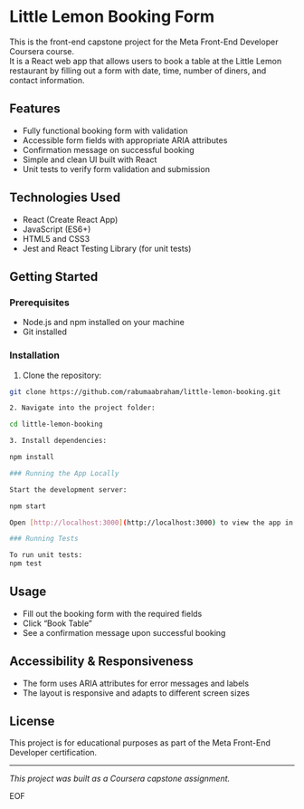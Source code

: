 # Little Lemon Booking Form

This is the front-end capstone project for the Meta Front-End Developer Coursera course.  
It is a React web app that allows users to book a table at the Little Lemon restaurant by filling out a form with date, time, number of diners, and contact information.

## Features

- Fully functional booking form with validation
- Accessible form fields with appropriate ARIA attributes
- Confirmation message on successful booking
- Simple and clean UI built with React
- Unit tests to verify form validation and submission

## Technologies Used

- React (Create React App)
- JavaScript (ES6+)
- HTML5 and CSS3
- Jest and React Testing Library (for unit tests)

## Getting Started

### Prerequisites

- Node.js and npm installed on your machine  
- Git installed

### Installation

1. Clone the repository:

```bash
git clone https://github.com/rabumaabraham/little-lemon-booking.git

2. Navigate into the project folder:

cd little-lemon-booking

3. Install dependencies:

npm install

### Running the App Locally

Start the development server:

npm start

Open [http://localhost:3000](http://localhost:3000) to view the app in your browser.

### Running Tests

To run unit tests:
npm test
```

## Usage

- Fill out the booking form with the required fields  
- Click “Book Table”  
- See a confirmation message upon successful booking

## Accessibility & Responsiveness

- The form uses ARIA attributes for error messages and labels  
- The layout is responsive and adapts to different screen sizes

## License

This project is for educational purposes as part of the Meta Front-End Developer certification.

---

*This project was built as a Coursera capstone assignment.*

EOF
